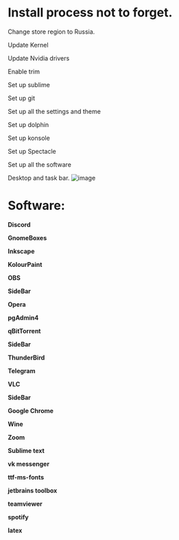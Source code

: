 # Install process not to forget.

Change store region to Russia.

Update Kernel

Update Nvidia drivers

Enable trim

Set up sublime

Set up git

Set up all the settings and theme

Set up dolphin

Set up konsole

Set up Spectacle



Set up all the software


Desktop and task bar.
![image](https://user-images.githubusercontent.com/57370975/135658366-904f964c-5e4b-43a1-8eed-03bc4edf9bee.png)


# Software:
**Discord**

**GnomeBoxes**

**Inkscape**

**KolourPaint**

**OBS**

**SideBar**

**Opera**

**pgAdmin4**

**qBitTorrent**

**SideBar**

**ThunderBird**

**Telegram**

**VLC**

**SideBar**

**Google Chrome**

**Wine**

**Zoom**

**Sublime text**

**vk messenger**

**ttf-ms-fonts**

**jetbrains toolbox**

**teamviewer**

**spotify**

**latex**

